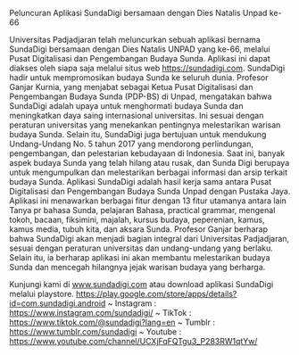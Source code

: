 Peluncuran Aplikasi SundaDigi bersamaan dengan Dies Natalis Unpad ke-66

Universitas Padjadjaran telah meluncurkan sebuah aplikasi bernama SundaDigi bersamaan dengan Dies Natalis UNPAD yang ke-66, melalui Pusat Digitalisasi dan Pengembangan Budaya Sunda. Aplikasi ini dapat diakses oleh siapa saja melalui situs web https://sundadigi.com. SundaDigi hadir untuk mempromosikan budaya Sunda ke seluruh dunia. 
Profesor Ganjar Kurnia, yang menjabat sebagai Ketua Pusat Digitalisasi dan Pengembangan Budaya Sunda (PDP-BS) di Unpad, mengatakan bahwa SundaDigi adalah upaya untuk menghormati budaya Sunda dan meningkatkan daya saing internasional universitas. Ini sesuai dengan peraturan universitas yang menekankan pentingnya melestarikan warisan budaya Sunda. 
Selain itu, SundaDigi juga bertujuan untuk mendukung Undang-Undang No. 5 tahun 2017 yang mendorong perlindungan, pengembangan, dan pelestarian kebudayaan di Indonesia. Saat ini, banyak aspek budaya Sunda yang telah hilang atau rusak, dan Sunda Digi berupaya untuk mengumpulkan dan melestarikan berbagai informasi dan arsip terkait budaya Sunda. 
Aplikasi SundaDigi adalah hasil kerja sama antara Pusat Digitalisasi dan Pengembangan Budaya Sunda Unpad dengan Pustaka Jaya. Aplikasi ini menawarkan berbagai fitur dengan 13 fitur utamanya antara lain Tanya pr bahasa Sunda, pelajaran Bahasa, practical grammar, mengenal tokoh, bacaan, fiksimini, majalah, kursus budaya, peperenian, kamus, kamus media, tubuh kita, dan aksara Sunda. 
Profesor Ganjar berharap bahwa SundaDigi akan menjadi bagian integral dari Universitas Padjadjaran, sesuai dengan peraturan universitas dan undang-undang yang berlaku. Selain itu, ia berharap aplikasi ini akan membantu melestarikan budaya Sunda dan mencegah hilangnya jejak warisan budaya yang berharga.


Kunjungi kami di www.sundadigi.com atau download aplikasi SundaDigi melalui playstore. https://play.google.com/store/apps/details?id=com.sundadigi.android 
~ Instagram : https://www.instagram.com/sundadigi/
~ TikTok : https://www.tiktok.com/@sundadigi?lang=en
~ Tumblr : https://www.tumblr.com/sundadigi
~ Youtube : https://www.youtube.com/channel/UCXjFqFQTgu3_P283RW1qtYw/ 
